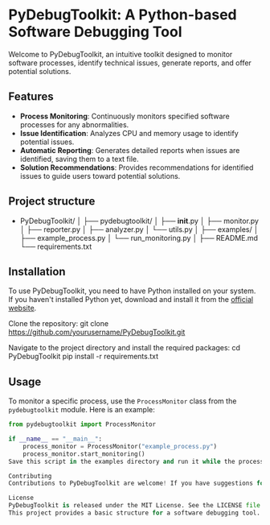 # PyDebugToolkit: A Python-based Software Debugging Tool

Welcome to PyDebugToolkit, an intuitive toolkit designed to monitor software processes, identify technical issues, generate reports, and offer potential solutions.

## Features

- **Process Monitoring**: Continuously monitors specified software processes for any abnormalities.
- **Issue Identification**: Analyzes CPU and memory usage to identify potential issues.
- **Automatic Reporting**: Generates detailed reports when issues are identified, saving them to a text file.
- **Solution Recommendations**: Provides recommendations for identified issues to guide users toward potential solutions.

## Project structure
- PyDebugToolkit/
│
├── pydebugtoolkit/
│   ├── __init__.py
│   ├── monitor.py
│   ├── reporter.py
│   ├── analyzer.py
│   └── utils.py
│
├── examples/
│   ├── example_process.py
│   └── run_monitoring.py
│
├── README.md
└── requirements.txt


## Installation

To use PyDebugToolkit, you need to have Python installed on your system. If you haven't installed Python yet, download and install it from the [official website](https://www.python.org/downloads/). 

Clone the repository:
git clone https://github.com/yourusername/PyDebugToolkit.git

Navigate to the project directory and install the required packages:
cd PyDebugToolkit
pip install -r requirements.txt

## Usage

To monitor a specific process, use the `ProcessMonitor` class from the `pydebugtoolkit` module. Here is an example:
```python
from pydebugtoolkit import ProcessMonitor

if __name__ == "__main__":
    process_monitor = ProcessMonitor("example_process.py")
    process_monitor.start_monitoring()
Save this script in the examples directory and run it while the process you want to monitor is active.

Contributing
Contributions to PyDebugToolkit are welcome! If you have suggestions for improvements or find a bug, please open an issue or create a pull request.

License
PyDebugToolkit is released under the MIT License. See the LICENSE file in the repository for details.
This project provides a basic structure for a software debugging tool. You can expand upon this by ad
